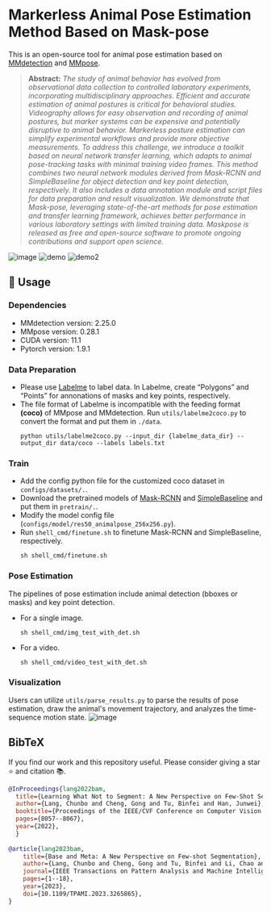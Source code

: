 
# Markerless Animal Pose Estimation Method Based on Mask-pose
This is an open-source tool for animal pose estimation based on [MMdetection](https://github.com/open-mmlab/mmdetection) and [MMpose](https://github.com/open-mmlab/mmpose).
> **Abstract:** *The study of animal behavior has evolved from observational data collection to controlled laboratory experiments, incorporating multidisciplinary approaches. Efficient and accurate estimation of animal postures is critical for behavioral studies. Videography allows for easy observation and recording of animal postures, but marker systems can be expensive and potentially disruptive to animal behavior. Markerless posture estimation can simplify experimental workflows and provide more objective measurements. To address this challenge, we introduce a toolkit based on neural network transfer learning, which adapts to animal pose-tracking tasks with minimal training video frames. This method combines two neural network modules derived from Mask-RCNN and SimpleBaseline for object detection and key point detection, respectively. It also includes a data annotation module and script files for data preparation and result visualization. We demonstrate that Mask-pose, leveraging state-of-the-art methods for pose estimation and transfer learning framework, achieves better performance in various laboratory settings with limited training data. Maskpose is released as free and open-source software to promote ongoing contributions and support open science.*

![image](https://github.com/zhuolingli/Mask-pose/assets/67094418/e4b15f34-9b24-4bc4-9e6b-66a03b84aaa6)
![demo](https://github.com/zhuolingli/Mask-pose/assets/67094418/1773be31-b3d6-4689-9dcb-f21321efa1ae)
![demo2](https://github.com/zhuolingli/Mask-pose/assets/67094418/1764fd47-adc9-4980-adc3-e7bed0ea93fb)


## &#x1F527; Usage
### Dependencies
- MMdetection version: 2.25.0
- MMpose version: 0.28.1
- CUDA version: 11.1
- Pytorch version: 1.9.1
### Data Preparation
- Please use [Labelme](https://github.com/wkentaro/labelme) to label data. In Labelme, create “Polygons” and “Points” for annonations of masks and key points, respectively.
- The file format of Labelme is incompatible with the feeding format **(coco)** of MMpose and MMdetection. Run `utils/labelme2coco.py` to convert the format and put them in `./data`. 
  ```
  python utils/labelme2coco.py --input_dir {labelme_data_dir} --output_dir data/coco --labels labels.txt
  ```
### Train 
- Add the config python file for the customized coco dataset in `configs/datasets/.`.
- Download the pretrained models of [Mask-RCNN](https://github.com/open-mmlab/mmdetection/tree/main/configs/mask_rcnn) and [SimpleBaseline](https://mmpose.readthedocs.io/en/latest/papers/algorithms.html#simplebaseline2d-eccv-2018) and put them in `pretrain/.`.
- Modify the model config file (`configs/model/res50_animalpose_256x256.py`). 
- Run `shell_cmd/finetune.sh` to finetune Mask-RCNN and SimpleBaseline, respectively.
  ```
  sh shell_cmd/finetune.sh
  ```
### Pose Estimation
The pipelines of pose estimation include animal detection (bboxes or masks) and key point detection.
- For a single image.
  ```
  sh shell_cmd/img_test_with_det.sh
  ```
- For a video.
  ```
  sh shell_cmd/video_test_with_det.sh
  ```
### Visualization
Users can utilize `utils/parse_results.py` to parse the results of pose estimation, draw the animal's movement trajectory, and analyzes the time-sequence motion state. 
![image](https://github.com/zhuolingli/Mask-pose/assets/67094418/6e750764-31c3-45f6-af4f-d67d51a40262)
  
 
## BibTeX

If you find our work and this repository useful. Please consider giving a star :star: and citation &#x1F4DA;.

```bibtex
@InProceedings{lang2022bam,
  title={Learning What Not to Segment: A New Perspective on Few-Shot Segmentation},
  author={Lang, Chunbo and Cheng, Gong and Tu, Binfei and Han, Junwei},
  booktitle={Proceedings of the IEEE/CVF Conference on Computer Vision and Pattern Recognition (CVPR)},
  pages={8057--8067},
  year={2022},
  }  
  
@article{lang2023bam,
	title={Base and Meta: A New Perspective on Few-shot Segmentation},
	author={Lang, Chunbo and Cheng, Gong and Tu, Binfei and Li, Chao and Han, Junwei},
	journal={IEEE Transactions on Pattern Analysis and Machine Intelligence (PAMI)},
	pages={1--18},
	year={2023},
	doi={10.1109/TPAMI.2023.3265865},
}
```
